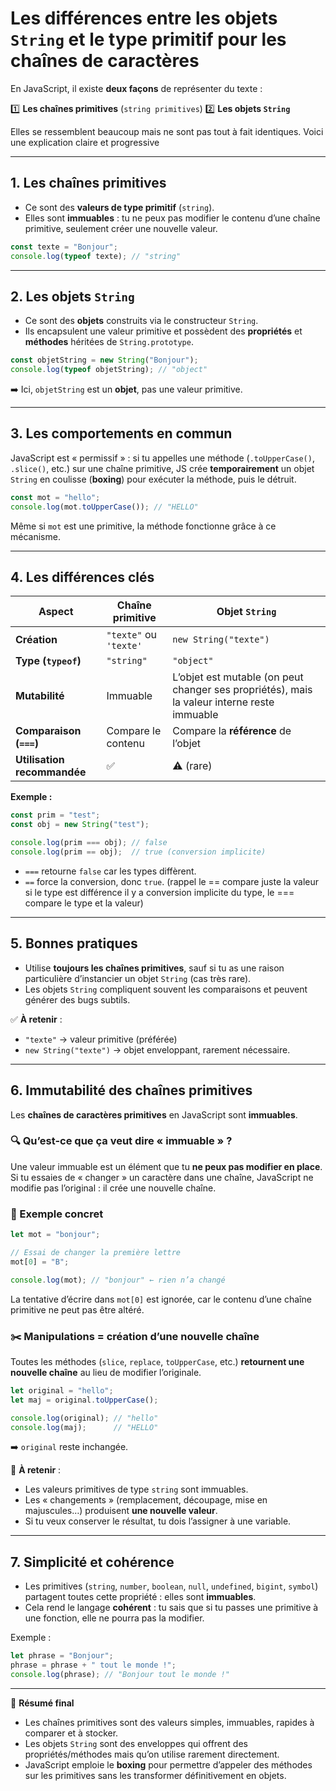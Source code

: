 # Les différences entre les objets `String` et le type primitif pour les chaînes de caractères

En JavaScript, il existe **deux façons** de représenter du texte :

1️⃣ **Les chaînes primitives** (`string primitives`)
2️⃣ **Les objets `String`**

Elles se ressemblent beaucoup mais ne sont pas tout à fait identiques. Voici une explication claire et progressive 

---

## 1. Les chaînes primitives

* Ce sont des **valeurs de type primitif** (`string`).
* Elles sont **immuables** : tu ne peux pas modifier le contenu d’une chaîne primitive, seulement créer une nouvelle valeur.

```js
const texte = "Bonjour";
console.log(typeof texte); // "string"
```

---

## 2. Les objets `String`

* Ce sont des **objets** construits via le constructeur `String`.
* Ils encapsulent une valeur primitive et possèdent des **propriétés** et **méthodes** héritées de `String.prototype`.

```js
const objetString = new String("Bonjour");
console.log(typeof objetString); // "object"
```

➡️ Ici, `objetString` est un **objet**, pas une valeur primitive.

---

## 3. Les comportements en commun

JavaScript est « permissif » :
si tu appelles une méthode (`.toUpperCase()`, `.slice()`, etc.) sur une chaîne primitive, JS crée **temporairement** un objet `String` en coulisse (**boxing**) pour exécuter la méthode, puis le détruit.

```js
const mot = "hello";
console.log(mot.toUpperCase()); // "HELLO"
```

Même si `mot` est une primitive, la méthode fonctionne grâce à ce mécanisme.

---

## 4. Les différences clés

| Aspect                      | Chaîne primitive       | Objet `String`                                                                              |
| --------------------------- | ---------------------- | ------------------------------------------------------------------------------------------- |
| **Création**                | `"texte"` ou `'texte'` | `new String("texte")`                                                                       |
| **Type (`typeof`)**         | `"string"`             | `"object"`                                                                                  |
| **Mutabilité**              | Immuable               | L’objet est mutable (on peut changer ses propriétés), mais la valeur interne reste immuable |
| **Comparaison (`===`)**     | Compare le contenu     | Compare la **référence** de l’objet                                                         |
| **Utilisation recommandée** | ✅                      | ⚠️ (rare)                                                                                   |

**Exemple :**

```js
const prim = "test";
const obj = new String("test");

console.log(prim === obj); // false
console.log(prim == obj);  // true (conversion implicite)
```

* `===` retourne `false` car les types diffèrent.
* `==` force la conversion, donc `true`. (rappel le == compare juste la valeur si le type est différence il y a conversion implicite du type, le === compare le type et la valeur)

---

## 5. Bonnes pratiques

* Utilise **toujours les chaînes primitives**, sauf si tu as une raison particulière d’instancier un objet `String` (cas très rare).
* Les objets `String` compliquent souvent les comparaisons et peuvent générer des bugs subtils.

✅ **À retenir** :

* `"texte"` → valeur primitive (préférée)
* `new String("texte")` → objet enveloppant, rarement nécessaire.

---

## 6. Immutabilité des chaînes primitives

Les **chaînes de caractères primitives** en JavaScript sont **immuables**.

### 🔍 Qu’est-ce que ça veut dire « immuable » ?

Une valeur immuable est un élément que tu **ne peux pas modifier en place**. Si tu essaies de « changer » un caractère dans une chaîne, JavaScript ne modifie pas l’original : il crée une nouvelle chaîne.

### 🧪 Exemple concret

```js
let mot = "bonjour";

// Essai de changer la première lettre
mot[0] = "B";

console.log(mot); // "bonjour" ← rien n’a changé
```

La tentative d’écrire dans `mot[0]` est ignorée, car le contenu d’une chaîne primitive ne peut pas être altéré.

### ✂️ Manipulations = création d’une nouvelle chaîne

Toutes les méthodes (`slice`, `replace`, `toUpperCase`, etc.) **retournent une nouvelle chaîne** au lieu de modifier l’originale.

```js
let original = "hello";
let maj = original.toUpperCase();

console.log(original); // "hello"
console.log(maj);      // "HELLO"
```

➡️ `original` reste inchangée.

📌 **À retenir** :

* Les valeurs primitives de type `string` sont immuables.
* Les « changements » (remplacement, découpage, mise en majuscules…) produisent **une nouvelle valeur**.
* Si tu veux conserver le résultat, tu dois l’assigner à une variable.

---

## 7. Simplicité et cohérence

* Les primitives (`string`, `number`, `boolean`, `null`, `undefined`, `bigint`, `symbol`) partagent toutes cette propriété : elles sont **immuables**.
* Cela rend le langage **cohérent** : tu sais que si tu passes une primitive à une fonction, elle ne pourra pas la modifier.

Exemple :

```js
let phrase = "Bonjour";
phrase = phrase + " tout le monde !";
console.log(phrase); // "Bonjour tout le monde !"
```

---

📌 **Résumé final**

* Les chaînes primitives sont des valeurs simples, immuables, rapides à comparer et à stocker.
* Les objets `String` sont des enveloppes qui offrent des propriétés/méthodes mais qu’on utilise rarement directement.
* JavaScript emploie le **boxing** pour permettre d’appeler des méthodes sur les primitives sans les transformer définitivement en objets.
